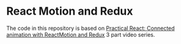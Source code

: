 # React Motion and Redux

The code in this repository is based on
[Practical React: Connected animation with ReactMotion and Redux](https://www.youtube.com/watch?v=3DNCFiIW3sU)
3 part video series.
